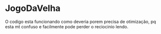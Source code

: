 # JogoDaVelha
O codigo esta funcionando como deveria porem precisa de otimização, pq esta mt confuso e facilmente pode perder o reciocinio lendo.
